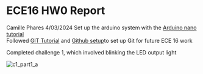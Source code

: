 # ECE16 HW0 Report #
Camille Phares 4/03/2024
Set up the arduino system with the [Arduino nano tutorial](https://docs.google.com/document/d/1Jv6GWJzxSbFLahEDzHjeGLg01ks5tghcf38_MsfA9p0/edit?usp=sharing)   
Followed [GIT Tutorial](https://docs.google.com/document/d/1wjCr_nKU0KEgjXCI9AGyiFBdjcIc3h4XJ-8Ajnt5eSg/edit#heading=h.x1a3hl8rcaaw) and [Github setup](https://docs.google.com/document/d/1vq7ueCu8QN6GhRPp8dWkZQk9Hj7_Q9NmoQiRmE7sscw/edit)to set up Git for future ECE 16 work     

Completed challenge 1, which involved blinking the LED output light

![c1_part1_a](https://github.com/UCSD-ECE16/ece16-assignment-flowerwallpaper/assets/103080777/8e4d7d3d-492c-4b56-9bda-9404e5f14490)

